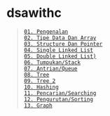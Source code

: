 # dsawithc

> [`01. Pengenalan`](praktikum/01#pengenalan-dan-persiapan-pemrograman-bahasa-c)  
> [`02. Tipe Data Dan Array`](praktikum/02#tipe-data-dan-array-pada-c)  
> [`03. Structure Dan Pointer`](praktikum/03#structure-dan-pointer)  
> [`04. Single Linked List`](praktikum/04#single-linked-list)  
> [`05. Double Linked List)`](praktikum/05#double-linked-list)  
> [`06. Tumpukan/Stack`](praktikum/06#tumpukanstack)  
> [`07. Antrian/Queue`](#)  
> [`08. Tree`](praktikum/08#tree)  
> [`09. Tree 2`](praktikum/09#tree-2)  
> [`10. Hashing`](praktikum/10#hashing)  
> [`11. Pencarian/Searching`](praktikum/11#pencariansearching)  
> [`12. Pengurutan/Sorting`](praktikum/12#pengurutansorting)  
> [`13. Graph`](praktikum/13#graph)
